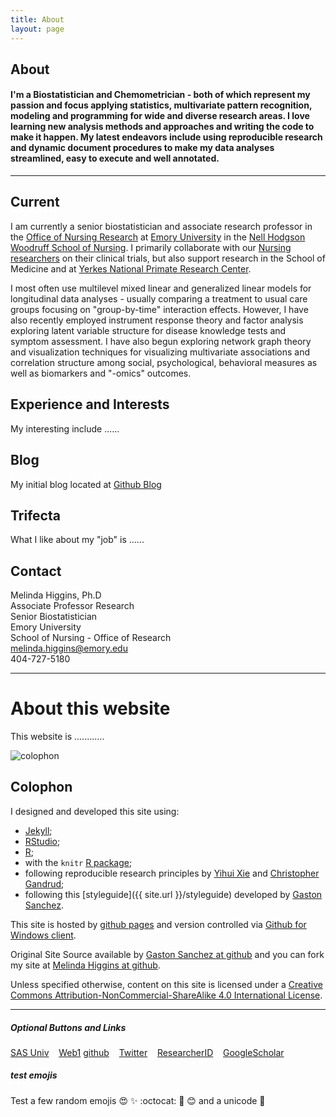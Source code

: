 ```yaml
---
title: About
layout: page
---
```


## About 

#### I'm a Biostatistician and Chemometrician - both of which represent my passion and focus applying statistics, multivariate pattern recognition, modeling and programming for wide and diverse research areas. I love learning new analysis methods and approaches and writing the code to make it happen. My latest endeavors include using reproducible research and dynamic document procedures to make my data analyses streamlined, easy to execute and well annotated. 

<hr class="margin" />

## Current

I am currently a senior biostatistician and associate research professor in the [Office of Nursing Research](http://www.nursing.emory.edu/faculty-and-research/onr/index.html) at [Emory University](http://www.emory.edu/) in the [Nell Hodgson Woodruff School of Nursing](http://www.nursing.emory.edu/). I primarily collaborate with our [Nursing researchers](http://www.nursing.emory.edu/faculty-and-research/index.html) on their clinical trials, but also support research in the School of Medicine and at [Yerkes National Primate Research Center](http://www.yerkes.emory.edu/). 

I most often use multilevel mixed linear and generalized linear models for longitudinal data analyses - usually comparing a treatment to usual care groups focusing on "group-by-time" interaction effects. However, I have also recently employed instrument response theory and factor analysis exploring latent variable structure for disease knowledge tests and symptom assessment. I have also begun exploring network graph theory and visualization techniques for visualizing multivariate associations and correlation structure among social, psychological, behavioral measures as well as biomarkers and "-omics" outcomes.

## Experience and Interests

My interesting include ......

## Blog

My initial blog located at <a href="https://melindahiggins2000.github.io/blog/"> Github Blog </a>

## Trifecta

What I like about my "job" is ......

## Contact

  Melinda Higgins, Ph.D  
  Associate Professor Research  
  Senior Biostatistician  
  Emory University  
  School of Nursing - Office of Research  
  <a href="mailto:melinda.higgins@emory.edu">melinda.higgins@emory.edu</a>  
  404-727-5180  

<hr>

# About this website

This website is ............

<p>
<img class="centered" src="https://melindahiggins2000.github.io/web2//images/website/trees.jpg" alt="colophon"/> 
</p>

## Colophon

I designed and developed this site using: 

* [Jekyll](https://github.com/mojombo/jekyll); 
* [RStudio](http://www.rstudio.com);
* [R](http://cran.r-project.org/); 
* with the `knitr` [R package](http://cran.r-project.org/web/packages/knitr/index.html);
* following reproducible research principles by [Yihui Xie](http://yihui.name/) and [Christopher Gandrud](http://christophergandrud.github.io/RepResR-RStudio/);
* following this [styleguide]({{ site.url }}/styleguide) developed by [Gaston Sanchez](http://gastonsanchez.com/). 
 
This site is hosted by [github pages](https://pages.github.com) and version controlled via [Github for Windows client](https://windows.github.com/). 

Original Site Source available by [Gaston Sanchez at github](https://github.com/gastonstat/gastonstat.github.io) and you can fork my site at [Melinda Higgins at github](https://github.com/melindahiggins2000/web2). 

Unless specified otherwise, content on this site is licensed under a 
[Creative Commons Attribution-NonCommercial-ShareAlike 4.0 International License](http://creativecommons.org/licenses/by-nc-sa/4.0/).

<hr/>

##### Optional Buttons and Links

<a class="graytealbutton" href="https://melindahiggins2000.github.io/sasuniv2/" target="_blank">SAS Univ</a>
&nbsp;&nbsp;
<a class="graytealbutton" href="https://melindahiggins2000.github.io/" target="_blank">Web1</a>
<a class="graytealbutton" href="https://github.com/melindahiggins2000" target="_blank">github</a>
&nbsp;&nbsp;
<a class="graytealbutton" href="https://twitter.com/mhiggins2000/" target="_blank">Twitter</a>
&nbsp;&nbsp;
<a class="graytealbutton" href="http://www.researcherid.com/rid/B-6459-2013" target="_blank">ResearcherID</a>
&nbsp;&nbsp;
<a class="graytealbutton" href="https://scholar.google.com/citations?user=-4aU-VkAAAAJ&hl=en" target="_blank">GoogleScholar</a>
&nbsp;&nbsp;

<span id='badgeCont184498' style='width:26px'><script src='http://labs.researcherid.com/mashlets?el=badgeCont184498&mashlet=badge&showTitle=false&className=a&rid=B-6459-2013&size=small'></script></span>

##### test emojis 

Test a few random emojis :heart_eyes: :sparkles: :octocat: :large_blue_circle: :blush: and a unicode &#x1F305;
